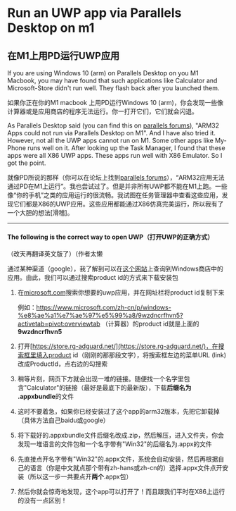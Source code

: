 # Run an UWP app via Parallels Desktop on m1

## 在M1上用PD运行UWP应用

If you are using Windows 10 (arm) on Parallels Desktop on you M1 Macbook, you may have found that such applications like Calculator and Microsoft-Store didn't run well. They flash back after you launched them.

如果你正在你的M1 macbook 上用PD运行Windows 10 (arm)，你会发现一些像计算器或是应用商店的程序无法运行。你一打开它们，它们就会闪退。

As Parallels Desktop said (you can find this on [parallels forums](https://forum.parallels.com/threads/microsoft-app-store.351930/)), "ARM32 Apps could not run via Parallels Desktop on M1". And I have also tried it. However, not all the UWP apps cannot run on M1. Some other apps like My-Phone runs well on it. After looking up the Task Manager, I found that these apps were all X86 UWP apps. These apps run well with X86 Emulator. So I got the point.

就像PD所说的那样（你可以在论坛上找到[parallels forums](https://forum.parallels.com/threads/microsoft-app-store.351930/)），“ARM32应用无法通过PD在M1上运行”。我也尝试过了。但是并非所有UWP都不能在M1上跑。一些像“你的手机”之类的应用运行的很流畅。我试图在任务管理器中查看这些应用，发现它们都是X86的UWP应用。这些应用都能通过X86仿真完美运行，所以我有了一个大胆的想法[滑稽]。

***

#### The following is the correct way to open UWP（打开UWP的正确方式）

（改天再翻译英文版了）（作者太懒

通过某种渠道（google），我了解到可以在[这个网站]()上查询到Windows商店中的应用。由此，我们可以通过搜索product id的方式来下载安装包

1. 在[microsoft.com](https://www.microsoft.com)搜索你想要的uwp应用，并在网址栏将product id复制下来

   例如：https://www.microsoft.com/zh-cn/p/windows-%e8%ae%a1%e7%ae%97%e5%99%a8/9wzdncrfhvn5?activetab=pivot:overviewtab （计算器）的product id就是上面的**9wzdncrfhvn5**

2. 打开[https://store.rg-adguard.net/](https://store.rg-adguard.net/)，在搜索框里填入product id（刚刚的那那段文字），将搜索框左边的菜单URL (link)改成ProductId，点右边的勾搜索

3. 稍等片刻，网页下方就会出现一堆的链接。随便找一个名字里包含"Calculator"的链接（最好是最底下的最新版），下载**后缀名为 .appxbundle**的文件

4. 这时不要着急，如果你已经安装过了这个app的arm32版本，先把它卸载掉（具体方法自己baidu或google）

5. 将下载好的.appxbundle文件后缀名改成.zip，然后解压，进入文件夹，你会发现一堆语言的文件包和一个名字带有"Win32"的后缀名为.appx的文件

6. 先直接点开名字带有"Win32"的.appx文件，系统会自动安装，然后再根据自己的语言（你是中文就点那个带有zh-hans或zh-cn的）选择.appx文件点开安装（所以这一步一共要点开**两个**.appx包）

7. 然后你就会惊奇地发现，这个app可以打开了！而且跟我们平时在X86上运行的没有一点区别！


